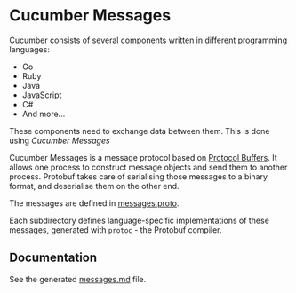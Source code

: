 # Cucumber Messages

Cucumber consists of several components written in different programming languages:
- Go
- Ruby
- Java
- JavaScript
- C#
- And more...

These components need to exchange data between them. This is done using *Cucumber Messages*

Cucumber Messages is a message protocol based on [Protocol Buffers](https://developers.google.com/protocol-buffers/). It allows one process to construct message objects and send them to another process. 
Protobuf takes care of serialising those messages to a binary format, and deserialise them on the other
end.

The messages are defined in [messages.proto](./messages.proto).

Each subdirectory defines language-specific implementations of these messages,
generated with `protoc` - the Protobuf compiler.

## Documentation

See the generated [messages.md](messages.md) file.
